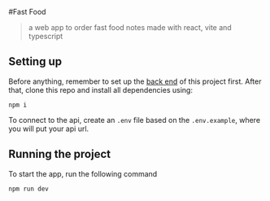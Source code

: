 #Fast Food

> a web app to order fast food notes made with react, vite and typescript

## Setting up

Before anything, remember to set up the [back end](https://github.com/duanzin/fast_food-api) of this project first. After that, clone this repo and install all dependencies using:
```
npm i
```
To connect to the api, create an `.env` file based on the `.env.example`, where you will put your api url.
## Running the project

To start the app, run the following command

```
npm run dev
```
